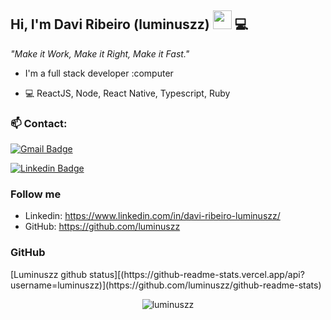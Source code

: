 
## Hi, I'm Davi Ribeiro (luminuszz) <a target="_blank" rel="noopener noreferrer" href="https://camo.githubusercontent.com/35d3d11359a49bf12aebb834cc13fd81b95eff4e/68747470733a2f2f6d656469612e67697068792e636f6d2f6d656469612f6876524a434c467a6361737252346961377a2f67697068792e676966"><img src="https://camo.githubusercontent.com/35d3d11359a49bf12aebb834cc13fd81b95eff4e/68747470733a2f2f6d656469612e67697068792e636f6d2f6d656469612f6876524a434c467a6361737252346961377a2f67697068792e676966" width="30px" data-canonical-src="https://media.giphy.com/media/hvRJCLFzcasrR4ia7z/giphy.gif" style="max-width:100%;"></a> 💻


*"Make it Work, Make it Right, Make it Fast."*

- I'm a full stack developer :computer 
 
- :computer:   ReactJS, Node, React Native, Typescript, Ruby
 

 ### 📫 Contact: 
[![Gmail Badge](https://img.shields.io/badge/-davi5.ribeiro.contato@gmail.com-c14438?style=flat-square&logo=Gmail&logoColor=white&link=mailto:davi5.ribeiro.contato@gmail.com)](mailto:davi5.ribeiro.contato@gmail.com)

[![Linkedin Badge](https://img.shields.io/badge/davi-ribeiro-luminuszz?logo=Linkedin&logoColor=white&link=https://www.linkedin.com/in/davi-ribeiro-luminuszz)](https://www.linkedin.com/in/davi-ribeiro-luminuszz/) 

### Follow me

  
- Linkedin: https://www.linkedin.com/in/davi-ribeiro-luminuszz/
- GitHub: https://github.com/luminuszz

### GitHub

<center>
 </center>
 [Luminuszz github status][(https://github-readme-stats.vercel.app/api?username=luminuszz)](https://github.com/luminuszz/github-readme-stats)

 <p align="center"> <img src="https://github-readme-stats.vercel.app/api?username=luminuszz" alt="luminuszz" /> </p>

